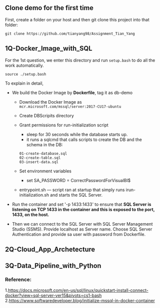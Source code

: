 ## Clone demo for the first time

First, create a folder on your host and then git clone this project into that folder:

```
git clone https://github.com/tianyang98/Assignment_Tian_Yang
```

## 1Q-Docker_Image_with_SQL

For the 1st question, we enter this directory and run `setup.bash` to do all the work automatically.

```
source ./setup.bash
```

To explain in detail, 
* We build the Docker Image by __Dockerfile__, tag it as db-demo
  * Download the Docker Image as `mcr.microsoft.com/mssql/server:2017-CU17-ubuntu`
  * Create DBScripits directory
  * Grant permissions for run-initialization script 
    * sleep for 30 seconds while the database starts up.
    * it runs a sqlcmd that calls scripts to create the DB and the schema in the DB: 
     ```
     01-create-database.sql
     02-create-table.sql
     03-insert-data.sql
     ```
  * Set environment variables
    * set SA_PASSWORD = CorrectPasswordForVisualBI$
    
  * entrypoint.sh — script ran at startup that simply runs irun-initialization.sh and starts the SQL Server.
  
* Run the container and set '-p 1433:1433' to ensure that __SQL Server is listening on TCP 1433 in the container and this is exposed to the port, 1433, on the host.__

* Then we can connect to the SQL Server with SQL Server Management Studio (SSMS). Provide localhost as Server name. Choose SQL Server Authentication and provide sa user with password from Dockerfile.

## 2Q-Cloud_App_Archetecture

## 3Q-Data_Pipeline_with_Python



### Reference: 
 1.https://docs.microsoft.com/en-us/sql/linux/quickstart-install-connect-docker?view=sql-server-ver15&pivots=cs1-bash
 2.https://www.softwaredeveloper.blog/initialize-mssql-in-docker-container

